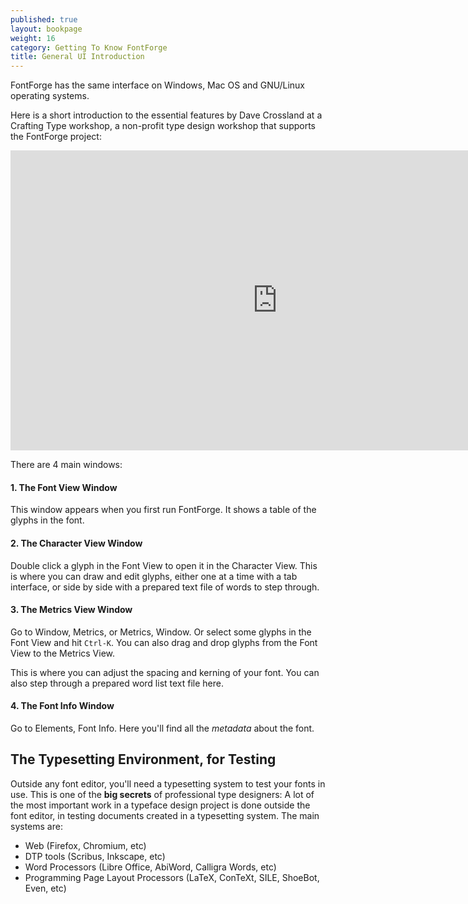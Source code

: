 ```yaml
---
published: true
layout: bookpage
weight: 16
category: Getting To Know FontForge
title: General UI Introduction
---
```


FontForge has the same interface on Windows, Mac OS and GNU/Linux operating systems. 

Here is a short introduction to the essential features by Dave Crossland at a Crafting Type workshop, a non-profit type design workshop that supports the FontForge project:

<iframe width="853" height="480" src="https://www.youtube-nocookie.com/embed/_EhwHL1aloI?rel=0&amp;showinfo=0&t=1m55s" frameborder="0" allowfullscreen></iframe>

There are 4 main windows: 

#### 1. The Font View Window

This window appears when you first run FontForge. 
It shows a table of the glyphs in the font. 

#### 2. The Character View Window

Double click a glyph in the Font View to open it in the Character View. 
This is where you can draw and edit glyphs, either one at a time with a tab interface, or side by side with a prepared text file of words to step through.

#### 3. The Metrics View Window

Go to Window, Metrics, or Metrics, Window. 
Or select some glyphs in the Font View and hit `Ctrl-K`. 
You can also drag and drop glyphs from the Font View to the Metrics View.

This is where you can adjust the spacing and kerning of your font.
You can also step through a prepared word list text file here.

#### 4. The Font Info Window

Go to Elements, Font Info. 
Here you'll find all the _metadata_ about the font. 

## The Typesetting Environment, for Testing

Outside any font editor, you'll need a typesetting system to test your fonts in use. 
This is one of the **big secrets** of professional type designers: 
A lot of the most important work in a typeface design project is done outside the font editor, in testing documents created in a typesetting system. 
The main systems are:

* Web (Firefox, Chromium, etc)
* DTP tools (Scribus, Inkscape, etc)
* Word Processors (Libre Office, AbiWord, Calligra Words, etc)
* Programming Page Layout Processors (LaTeX, ConTeXt, SILE, ShoeBot, Even, etc)
